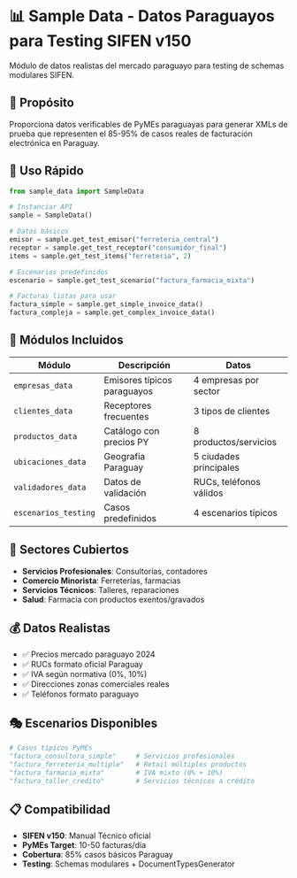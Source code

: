 # 📊 Sample Data - Datos Paraguayos para Testing SIFEN v150

Módulo de datos realistas del mercado paraguayo para testing de schemas modulares SIFEN.

## 🎯 Propósito

Proporciona datos verificables de PyMEs paraguayas para generar XMLs de prueba que representen el 85-95% de casos reales de facturación electrónica en Paraguay.

## 🚀 Uso Rápido

```python
from sample_data import SampleData

# Instanciar API
sample = SampleData()

# Datos básicos
emisor = sample.get_test_emisor("ferreteria_central")
receptor = sample.get_test_receptor("consumidor_final")
items = sample.get_test_items("ferreteria", 2)

# Escenarios predefinidos
escenario = sample.get_test_scenario("factura_farmacia_mixta")

# Facturas listas para usar
factura_simple = sample.get_simple_invoice_data()
factura_compleja = sample.get_complex_invoice_data()
```

## 📂 Módulos Incluidos

| Módulo | Descripción | Datos |
|--------|-------------|-------|
| `empresas_data` | Emisores típicos paraguayos | 4 empresas por sector |
| `clientes_data` | Receptores frecuentes | 3 tipos de clientes |
| `productos_data` | Catálogo con precios PY | 8 productos/servicios |
| `ubicaciones_data` | Geografía Paraguay | 5 ciudades principales |
| `validadores_data` | Datos de validación | RUCs, teléfonos válidos |
| `escenarios_testing` | Casos predefinidos | 4 escenarios típicos |

## 🏢 Sectores Cubiertos

- **Servicios Profesionales**: Consultorías, contadores
- **Comercio Minorista**: Ferreterías, farmacias  
- **Servicios Técnicos**: Talleres, reparaciones
- **Salud**: Farmacia con productos exentos/gravados

## 💰 Datos Realistas

- ✅ Precios mercado paraguayo 2024
- ✅ RUCs formato oficial Paraguay
- ✅ IVA según normativa (0%, 10%)
- ✅ Direcciones zonas comerciales reales
- ✅ Teléfonos formato paraguayo

## 🎭 Escenarios Disponibles

```python
# Casos típicos PyMEs
"factura_consultora_simple"     # Servicios profesionales
"factura_ferreteria_multiple"   # Retail múltiples productos  
"factura_farmacia_mixta"        # IVA mixto (0% + 10%)
"factura_taller_credito"        # Servicios técnicos a crédito
```

## 📋 Compatibilidad

- **SIFEN v150**: Manual Técnico oficial
- **PyMEs Target**: 10-50 facturas/día
- **Cobertura**: 85% casos básicos Paraguay
- **Testing**: Schemas modulares + DocumentTypesGenerator